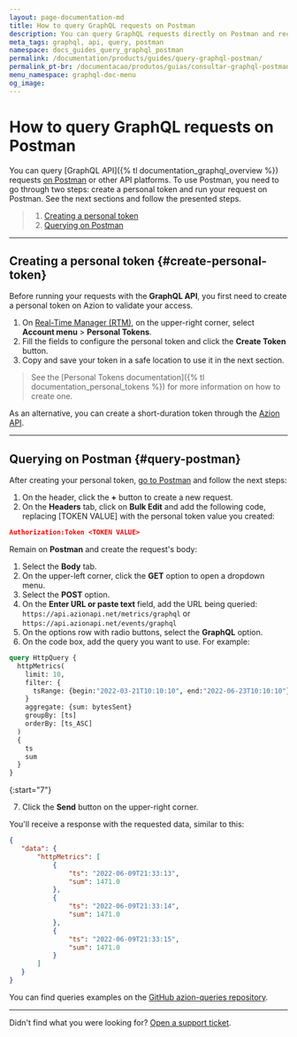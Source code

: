```yaml
---
layout: page-documentation-md
title: How to query GraphQL requests on Postman
description: You can query GraphQL requests directly on Postman and receive responses.
meta_tags: graphql, api, query, postman
namespace: docs_guides_query_graphql_postman
permalink: /documentation/products/guides/query-graphql-postman/
permalink_pt-br: /documentacao/produtos/guias/consultar-graphql-postman/
menu_namespace: graphql-doc-menu
og_image: 
---
```


# How to query GraphQL requests on Postman

You can query [GraphQL API]({% tl documentation_graphql_overview %}) requests [on Postman](https://www.postman.com/) or other API platforms. To use Postman, you need to go through two steps: create a personal token and run your request on Postman. See the next sections and follow the presented steps.

> 1. [Creating a personal token](#create-personal-token)
> 2. [Querying on Postman](#query-postman)

---

## Creating a personal token {#create-personal-token}

Before running your requests with the **GraphQL API**, you first need to create a personal token on Azion to validate your access.

1. On [Real-Time Manager (RTM)](https://manager.azion.com/), on the upper-right corner, select **Account menu** > **Personal Tokens**.
2. Fill the fields to configure the personal token and click the **Create Token** button.
3. Copy and save your token in a safe location to use it in the next section.

> See the [Personal Tokens documentation]({% tl documentation_personal_tokens %}) for more information on how to create one.

As an alternative, you can create a short-duration token through the [Azion API](https://api.azion.com/).

---

## Querying on Postman {#query-postman}

After creating your personal token, [go to Postman](https://www.postman.com/) and follow the next steps:

1. On the header, click the **+** button to create a new request.
2. On the **Headers** tab, click on **Bulk Edit** and add the following code, replacing [TOKEN VALUE] with the personal token value you created:

```json
Authorization:Token <TOKEN VALUE>
```

Remain on **Postman** and create the request's body:

1. Select the **Body** tab.
2. On the upper-left corner, click the **GET** option to open a dropdown menu.
3. Select the **POST** option.
4. On the **Enter URL or paste text** field, add the URL being queried: `https://api.azionapi.net/metrics/graphql` or `https://api.azionapi.net/events/graphql`
5. On the options row with radio buttons, select the **GraphQL** option.
6. On the code box, add the query you want to use. For example:

```graphql
query HttpQuery {
  httpMetrics(
    limit: 10,
    filter: {
      tsRange: {begin:"2022-03-21T10:10:10", end:"2022-06-23T10:10:10"}
    }
    aggregate: {sum: bytesSent}
    groupBy: [ts]
    orderBy: [ts_ASC]
  )
  {
    ts
    sum
  }
}
```

{:start="7"}

7. Click the **Send** button on the upper-right corner.

You'll receive a response with the requested data, similar to this:

```json
{
   "data": {
       "httpMetrics": [
           {
               "ts": "2022-06-09T21:33:13",
               "sum": 1471.0
           },
           {
               "ts": "2022-06-09T21:33:14",
               "sum": 1471.0
           },
           {
               "ts": "2022-06-09T21:33:15",
               "sum": 1471.0
           }
       ]
   }
}
```

You can find queries examples on the [GitHub azion-queries repository](https://github.com/aziontech/azion-queries).

---

Didn't find what you were looking for? [Open a support ticket](https://tickets.azion.com/).
